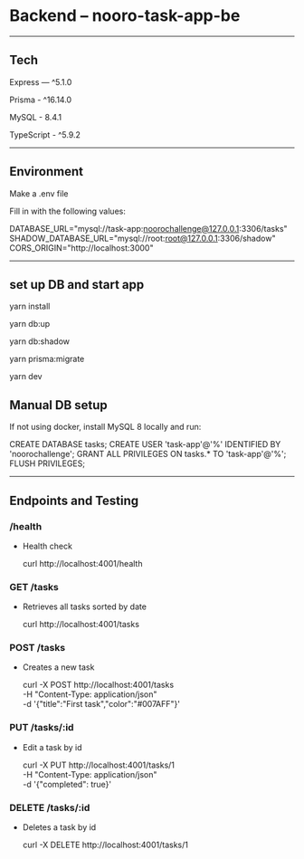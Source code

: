 # Backend – nooro-task-app-be

---

## Tech

Express — ^5.1.0

Prisma -  ^16.14.0

MySQL - 8.4.1

TypeScript - ^5.9.2

___________________________________


## Environment

Make a .env file 

Fill in with the following values:

DATABASE_URL="mysql://task-app:noorochallenge@127.0.0.1:3306/tasks"
SHADOW_DATABASE_URL="mysql://root:root@127.0.0.1:3306/shadow"
CORS_ORIGIN="http://localhost:3000"

___________________________________


## set up DB and start app

yarn install

yarn db:up 

yarn db:shadow

yarn prisma:migrate

yarn dev


## Manual DB setup

If not using docker, install MySQL 8 locally and run:

CREATE DATABASE tasks;
CREATE USER 'task-app'@'%' IDENTIFIED BY 'noorochallenge';
GRANT ALL PRIVILEGES ON tasks.* TO 'task-app'@'%';
FLUSH PRIVILEGES;

__________________________________________________________________________


## Endpoints and Testing

### /health

- Health check

  curl http://localhost:4001/health


### GET /tasks

- Retrieves all tasks sorted by date 

  curl http://localhost:4001/tasks


### POST /tasks 

- Creates a new task

  curl -X POST http://localhost:4001/tasks \
    -H "Content-Type: application/json" \
    -d '{"title":"First task","color":"#007AFF"}'


### PUT /tasks/:id

- Edit a task by id

  curl -X PUT http://localhost:4001/tasks/1 \
    -H "Content-Type: application/json" \
    -d '{"completed": true}'


### DELETE /tasks/:id

- Deletes a task by id

  curl -X DELETE http://localhost:4001/tasks/1

